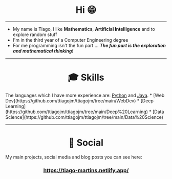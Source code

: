 <h1 align="center">Hi 😁</h1>
<hr>

* My name is Tiago, I like **Mathematics**, **Artificial Intelligence** and to explore random stuff 
* I'm in the third year of a Computer Engineering degree 
* For me programming isn't the fun part ... ***The fun part is the exploration and mathematical thinking!***

<hr>
<h1 align="center">🎓 Skills</h1>
The languages which I have more experience are: <u>Python</u> and <u>Java</u>.
  * [Web Dev](https://github.com/ttiagojm/ttiagojm/tree/main/WebDev)
  * [Deep Learning](https://github.com/ttiagojm/ttiagojm/tree/main/Deep%20Learning)
  * [Data Science](https://github.com/ttiagojm/ttiagojm/tree/main/Data%20Science)
<hr>
<h1 align="center">📇 Social</h1>
My main projects, social media and blog posts you can see here:

<h3 align="center">
  <a href="https://tiago-martins.netlify.app/" target="_blank" rel="noopener noreferrer">https://tiago-martins.netlify.app/</a>
</h3>
